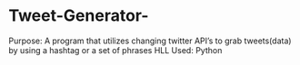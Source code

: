 # Tweet-Generator-
Purpose: A program that utilizes changing twitter API’s to grab tweets(data) by using a hashtag or a set of phrases
HLL Used: Python
